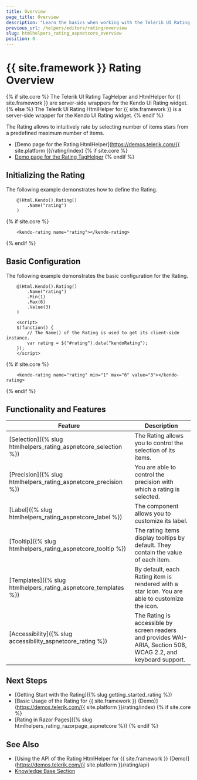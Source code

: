 ```yaml
---
title: Overview
page_title: Overview
description: "Learn the basics when working with the Telerik UI Rating component for {{ site.framework }}."
previous_url: /helpers/editors/rating/overview
slug: htmlhelpers_rating_aspnetcore_overview
position: 0
---
```


# {{ site.framework }} Rating Overview

{% if site.core %}
The Telerik UI Rating TagHelper and HtmlHelper for {{ site.framework }} are server-side wrappers for the Kendo UI Rating widget.
{% else %}
The Telerik UI Rating HtmlHelper for {{ site.framework }} is a server-side wrapper for the Kendo UI Rating widget.
{% endif %}

The Rating allows to intuitively rate by selecting number of items stars from a predefined maximum number of items.

* [Demo page for the Rating HtmlHelper](https://demos.telerik.com/{{ site.platform }}/rating/index)
{% if site.core %}
* [Demo page for the Rating TagHelper](https://demos.telerik.com/aspnet-core/rating/tag-helper)
{% endif %}

## Initializing the Rating

The following example demonstrates how to define the Rating.

```HtmlHelper
    @(Html.Kendo().Rating()
        .Name("rating")
    )
```
{% if site.core %}
```TagHelper
    <kendo-rating name="rating"></kendo-rating>
```
{% endif %}

## Basic Configuration

The following example demonstrates the basic configuration for the Rating.

```HtmlHelper
    @(Html.Kendo().Rating()
        .Name("rating")
        .Min(1)
        .Max(6)
        .Value(3)
    )

    <script>
    $(function() {
        // The Name() of the Rating is used to get its client-side instance.
        var rating = $("#rating").data("kendoRating");
    });
    </script>
```
{% if site.core %}
```TagHelper
    <kendo-rating name="rating" min="1" max="6" value="3"></kendo-rating>
```
{% endif %}

## Functionality and Features

|Feature|Description|
|-------|-----------|
| [Selection]({% slug htmlhelpers_rating_aspnetcore_selection %}) | The Rating allows you to control the selection of its items. |
| [Precision]({% slug htmlhelpers_rating_aspnetcore_precision %}) | You are able to control the precision with which a rating is selected. |
| [Label]({% slug htmlhelpers_rating_aspnetcore_label %}) | The component allows you to customize its label. |
| [Tooltip]({% slug htmlhelpers_rating_aspnetcore_tooltip %}) | The rating items display tooltips by default. They contain the value of each item. |
| [Templates]({% slug htmlhelpers_rating_aspnetcore_templates %}) | By default, each Rating item is rendered with a star icon. You are able to customize the icon. |
| [Accessibility]({% slug accessibility_aspnetcore_rating %}) | The Rating is accessible by screen readers and provides WAI-ARIA, Section 508, WCAG 2.2, and keyboard support. |

## Next Steps

* [Getting Start with the Rating]({% slug getting_started_rating %})
* [Basic Usage of the Rating for {{ site.framework }} (Demo)](https://demos.telerik.com/{{ site.platform }}/rating/index)
{% if site.core %}
* [Rating in Razor Pages]({% slug htmlhelpers_rating_razorpage_aspnetcore %})
{% endif %}

## See Also

* [Using the API of the Rating HtmlHelper for {{ site.framework }} (Demo)](https://demos.telerik.com/{{ site.platform }}/rating/api)
* [Knowledge Base Section](/knowledge-base)
